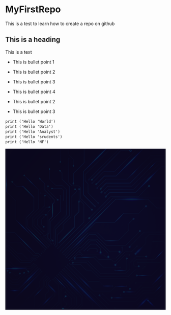 # MyFirstRepo
This is a test to learn how to create a repo on github 

## This is a heading
This is a text

* This is bullet point 1
* This is bullet point 2
* This is bullet point 3


* This is bullet point 4
* This is bullet point 2
* This is bullet point 3

``` three backticks mean that I will start a block of code
print ('Hello 'World')
print ('Hello 'Data')
print ('Hello 'Analyst')
print ('Hello 'srudents')
print ('Hello 'NF')

 ```

![Workflow Diagram](Picture1.png)




